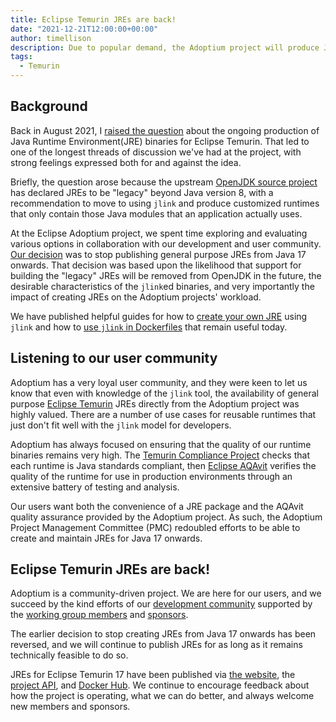 ```yaml
---
title: Eclipse Temurin JREs are back!
date: "2021-12-21T12:00:00+00:00"
author: timellison
description: Due to popular demand, the Adoptium project will produce JREs for Java 17 onwards.
tags:
  - Temurin
---
```


## Background

Back in August 2021, I [raised the question](https://github.com/adoptium/temurin-build/issues/2683)
about the ongoing production of Java Runtime Environment(JRE) binaries for Eclipse Temurin.
That led to one of the longest threads of discussion we've had at the project, with strong
feelings expressed both for and against the idea.

Briefly, the question arose because the upstream
[OpenJDK source project](https://bugs.openjdk.java.net/browse/JDK-8200132) has declared JREs to
be "legacy" beyond Java version 8, with a recommendation to move to using `jlink` and produce customized
runtimes that only contain those Java modules that an application actually uses.

At the Eclipse Adoptium project, we spent time exploring and evaluating various options in
collaboration with our development and user community.
[Our decision](https://github.com/adoptium/adoptium/issues/64) was to stop publishing general
purpose JREs from Java 17 onwards. That decision was based upon the likelihood that support
for building the "legacy" JREs will be removed from OpenJDK in the future, the desirable characteristics
of the `jlink`ed binaries, and very importantly the impact of creating JREs on the Adoptium projects'
workload.

We have published helpful guides for how to
[create your own JRE](https://blog.adoptium.net/2021/10/jlink-to-produce-own-runtime/) using `jlink`
and how to
[use `jlink` in Dockerfiles](https://blog.adoptium.net/2021/08/using-jlink-in-dockerfiles/) that
remain useful today.

## Listening to our user community

Adoptium has a very loyal user community, and they were keen to let us know that even with
knowledge of the `jlink` tool, the availability of general purpose
[Eclipse Temurin](https://adoptium.net/releases.html) JREs directly from the Adoptium project
was highly valued. There are a number of use cases for reusable runtimes that just don't fit
well with the `jlink` model for developers.

Adoptium has always focused on ensuring that the quality of our runtime binaries remains very
high. The [Temurin Compliance Project](https://projects.eclipse.org/projects/adoptium.temurin-compliance)
checks that each runtime is Java standards compliant, then
[Eclipse AQAvit](https://projects.eclipse.org/projects/adoptium.aqavit) verifies the quality
of the runtime for use in production environments through an extensive battery of testing and
analysis.

Our users want both the convenience of a JRE package and the AQAvit quality assurance
provided by the Adoptium project. As such, the Adoptium Project Management Committee (PMC) redoubled
efforts to be able to create and maintain JREs for Java 17 onwards.

## Eclipse Temurin JREs are back!

Adoptium is a community-driven project. We are here for our users, and we succeed by the kind efforts
of our [development community](https://adoptium.net/slack.html) supported by the
[working group members](https://adoptium.net/members.html) and [sponsors](https://adoptium.net/sponsors.html).

The earlier decision to stop creating JREs from Java 17 onwards has been reversed, and we will
continue to publish JREs for as long as it remains technically feasible to do so.

JREs for Eclipse Temurin 17 have been published via
[the website](https://adoptium.net/releases.html?variant=openjdk17), the
[project API](https://api.adoptium.net/v3/assets/feature_releases/17/ga?image_type=jre), and
[Docker Hub](https://hub.docker.com/_/eclipse-temurin?tab=tags&page=1&name=jre).
We continue to encourage feedback about how the project is operating, what we can do better,
and always welcome new members and sponsors.
